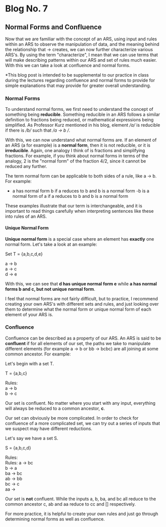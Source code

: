 # Blog No. 7
## Normal Forms and Confluence

Now that we are familiar with the concept of an ARS, using input and rules within an ARS to observe the manipulation of data, and the meaning behind the relationship that -> creates, we can now further characterize various ARS's. By using the term "characterize", I mean that we can use terms that will make describing patterns within our ARS and set of rules much easier. With this we can take a look at confluence and normal forms.

*This blog post is intended to be supplemental to our practice in class during the lectures regarding confluence and normal forms to provide for simple explanations that may provide for greater overall understanding.

### Normal Forms

To understand normal forms, we first need to understand the concept of something being **reducible**. Something reducible in an ARS follows a similar definition to fractions being reduced, or mathematical expressions being simplified. As Professor Kurz mentioned in his blog, element */a/* is reducible if there is */b/* such that */a -> b /*.

With this, we can now understand what normal forms are. If an element of an ARS (a for example) is a **normal form**, then it is not reducible, or it is **irreducible**. Again, one analogy I think of is fractions and simplifying fractions. For example, if you think about normal forms in terms of the analogy, 2 is the "normal form" of the fraction 4/2, since it cannot be reduced any further.

The term normal form can be applicable to both sides of a rule, like a -> b. For example:

- a has normal form b if a reduces to b and b is a normal form
-b is a normal form of a if a reduces to b and b is a normal form

These examples illustrate that our term is interchangeable, and it is important to read things carefully when interpreting sentences like these into rules of an ARS.

#### Unique Normal Form

**Unique normal form** is a special case where an element has **exactly** one normal form. Let's take a look at an example:

Set T = {a,b,c,d,e}

a -> b <br/>
a -> c <br/>
d -> e <br/>

With this, we can see that **d has unique normal form e** while **a has normal forms b and c, but not unique normal form**.

I feel that normal forms are not fairly difficult, but to practice, I recommend creating your own ARS's with different sets and rules, and just looking over them to determine what the normal form or unique normal form of each element of your ARS is.

### Confluence
Confluence can be described as a property of our ARS. An ARS is said to be **confluent** if for all elements of our set, the paths we take to manipulate different elements (for example a -> b or bb -> bcbc) are all joining at some common ancestor. For example:

Let's begin with a set T.

T = {a,b,c}

Rules: <br/>
a -> b <br/>
b -> c <br/>

Our set is confluent. No matter where you start with any input, everything will always be reduced to a common ancestor, **c**.

Our set can obviously be more complicated. In order to check for confluence of a more complicated set, we can try out a series of inputs that we suspect may have different reductions.

Let's say we have a set S.

S = {a,b,c,d}

Rules: <br/>
Rules:
a -> bc <br/>
b -> a <br/>
ba -> bc <br/>
ab -> bb <br/>
bc -> c <br/>
aa -> <br/>

Our set is **not** confluent. While the inputs a, b, ba, and bc all reduce to the common ancestor c, ab and aa reduce to cc and [] respectively.

For more practice, it is helpful to create your own rules and just go through determining normal forms as well as confluence.
